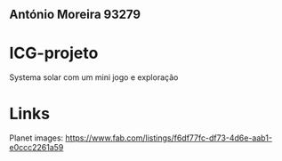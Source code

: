 ## António Moreira 93279

# ICG-projeto


 Systema solar com um mini jogo e exploração

# Links
Planet images:
https://www.fab.com/listings/f6df77fc-df73-4d6e-aab1-e0ccc2261a59
